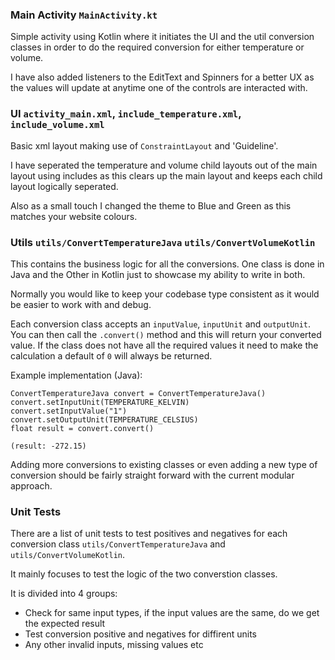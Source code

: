 ### Main Activity `MainActivity.kt`

Simple activity using Kotlin where it initiates the UI and the util conversion classes in order to do the 
required conversion for either temperature or volume.

I have also added listeners to the EditText and Spinners for a better UX as the values will update at anytime 
one of the controls are interacted with.

### UI `activity_main.xml`, `include_temperature.xml`, `include_volume.xml`

Basic xml layout making use of `ConstraintLayout` and 'Guideline'.

I have seperated the temperature and volume child layouts out of the main layout using includes as this 
clears up the main layout and keeps each child layout logically seperated.

Also as a small touch I changed the theme to Blue and Green as this matches your website colours.

### Utils `utils/ConvertTemperatureJava` `utils/ConvertVolumeKotlin`
This contains the business logic for all the conversions. One class is done in Java and the Other in Kotlin 
just to showcase my ability to write in both.

Normally you would like to keep your codebase type consistent as it would be easier to work with and debug.

Each conversion class accepts an `inputValue`, `inputUnit` and `outputUnit`. 
You can then call the `.convert()` method and this will return your converted value.
If the class does not have all the required values it need to make the calculation a default of `0` will always be returned.

Example implementation (Java):
```
ConvertTemperatureJava convert = ConvertTemperatureJava()
convert.setInputUnit(TEMPERATURE_KELVIN)
convert.setInputValue("1")
convert.setOutputUnit(TEMPERATURE_CELSIUS)
float result = convert.convert()

(result: -272.15)
```

Adding more conversions to existing classes or even adding a new type of conversion should be fairly straight 
forward with the current modular approach.

### Unit Tests
There are a list of unit tests to test positives and negatives for each conversion 
class `utils/ConvertTemperatureJava` and `utils/ConvertVolumeKotlin`. 

It mainly focuses to test the logic of the two converstion classes.

It is divided into 4 groups:
- Check for same input types, if the input values are the same, do we get the expected result
- Test conversion positive and negatives for diffirent units
- Any other invalid inputs, missing values etc






